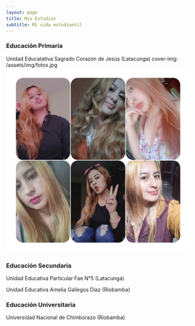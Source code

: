 ```yaml
---
layout: page
title: Mis Estudios 
subtitle: Mi vida estudiantil   
---
```


### Educación Primaria
Unidad Educatativa Sagrado Corazon de Jesús (Latacunga)
cover-img: /assets/img/fotos.jpg
<img src="assets/img/fotos.jpg"> 



### Educación Secundaria
Unidad Educativa Particular Fae N°5 (Latacunga)


Unidad Educativa Amelia Gallegos Díaz (Riobamba)



### Educación Universitaria
Universidad Nacional de Chimborazo (Riobamba)



